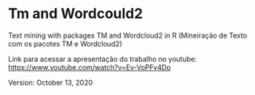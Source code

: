 # Tm and Wordcould2

Text mining with packages TM and Wordcloud2 in R (Mineiração de Texto com os pacotes TM e Wordcloud2)

Link para acessar a apresentação do trabalho no youtube: https://www.youtube.com/watch?v=Ev-VoPFy4Do

Version: October 13, 2020
